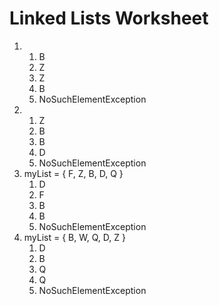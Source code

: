 # Linked Lists Worksheet

1. ​
   1. B
   2. Z
   3. Z
   4. B
   5. NoSuchElementException
2. 
   1. Z
   2. B
   3. B
   4. D
   5. NoSuchElementException
3. myList = { F, Z, B, D, Q }
   1. D
   2. F
   3. B
   4. B
   5. NoSuchElementException
4. myList = { B, W, Q, D, Z }
   1. D
   2. B
   3. Q
   4. Q
   5. NoSuchElementException